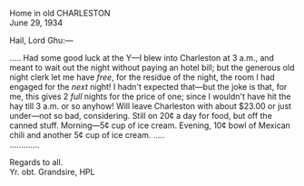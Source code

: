 Home in old CHARLESTON  
June 29, 1934

Hail, Lord Ghu:—

..... Had some good luck at the Y—I blew into Charleston at 3 a.m., and meant to wait out the night without paying an hotel bill; but the generous old night clerk let me have *free*, for the residue of the night, the room I had engaged for the *next* night! I hadn't expected that—but the joke is that, for me, this gives 2 *full* nights for the price of one; since I wouldn't have hit the hay till 3 a.m. or so anyhow! Will leave Charleston with about $23.00 or just under—not so bad, considering. Still on 20¢ a day for food, but off the canned stuff. Morning—5¢ cup of ice cream. Evening, 10¢ bowl of Mexican chili and another 5¢ cup of ice cream. .....  
.............

Regards to all.  
Yr. obt. Grandsire, HPL
